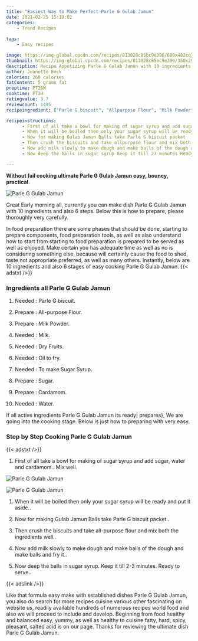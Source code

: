 ```yaml
---
title: "Easiest Way to Make Perfect Parle G Gulab Jamun"
date: 2021-02-25 15:19:02
categories:
    - Trend Recipes
    
tags:
    - Easy recipes

image: https://img-global.cpcdn.com/recipes/813028c85bc9e396/680x482cq70/parle-g-gulab-jamun-recipe-main-photo.jpg
thumbnail: https://img-global.cpcdn.com/recipes/813028c85bc9e396/350x250cq70/parle-g-gulab-jamun-recipe-main-photo.jpg
description: Recipe Appetizing Parle G Gulab Jamun with 10 ingredients and 6 stages of easy cooking.
author: Jeanette Beck
calories: 260 calories
fatContent: 5 grams fat
preptime: PT26M
cooktime: PT2H
ratingvalue: 3.7
reviewcount: 1495
recipeingredient: ["Parle G biscuit", "Allpurpose Flour", "Milk Powder", "Milk", "Dry Fruits", "Oil to fry", "To make Sugar Syrup", "Sugar", "Cardamom", "Water"]

recipeinstructions: 
      - First of all take a bowl for making of sugar syrup and add sugar water and cardamom Mix well 
      - When it will be boiled then only your sugar syrup will be ready and put it aside 
      - Now for making Gulab Jamun Balls take Parle G biscuit packet 
      - Then crush the biscuits and take allpurpose flour and mix both the ingredients well 
      - Now add milk slowly to make dough and make balls of the dough and make balls and fry it 
      - Now deep the balls in sugar syrup Keep it till 23 minutes Ready to serve

---
```




**Without fail cooking ultimate Parle G Gulab Jamun easy, bouncy, practical**. 


![Parle G Gulab Jamun](https://img-global.cpcdn.com/recipes/813028c85bc9e396/680x482cq70/parle-g-gulab-jamun-recipe-main-photo.jpg "Parle G Gulab Jamun")




Great Early morning all, currently you can make dish Parle G Gulab Jamun with 10 ingredients and also 6 steps. Below this is how to prepare, please thoroughly very carefully.

In food preparation there are some phases that should be done, starting to prepare components, food preparation tools, as well as also understand how to start from starting to food preparation is prepared to be served as well as enjoyed. Make certain you has adequate time as well as no is considering something else, because will certainly cause the food to shed, taste not appropriate preferred, as well as many others. Instantly, below are 10 ingredients and also 6 stages of easy cooking Parle G Gulab Jamun.
{{< adstxt />}}

### Ingredients all Parle G Gulab Jamun


1. Needed  : Parle G biscuit.

1. Prepare  : All-purpose Flour.

1. Prepare  : Milk Powder.

1. Needed  : Milk.

1. Needed  : Dry Fruits.

1. Needed  : Oil to fry.

1. Needed  : To make Sugar Syrup.

1. Prepare  : Sugar.

1. Prepare  : Cardamom.

1. Needed  : Water.



If all active ingredients Parle G Gulab Jamun its ready| prepares}, We are going into the cooking stage. Below is just how to preparing with very easy.

### Step by Step Cooking Parle G Gulab Jamun

{{< adstxt />}}


1. First of all take a bowl for making of sugar syrup and add sugar, water and cardamom.. Mix well.



![Parle G Gulab Jamun](https://img-global.cpcdn.com/steps/dc88ec79271f9e9b/160x128cq70/parle-g-gulab-jamun-recipe-step-1-photo.jpg" "Parle G Gulab Jamun")

![Parle G Gulab Jamun](https://img-global.cpcdn.com/steps/27a6d2c6d5c6d849/160x128cq70/parle-g-gulab-jamun-recipe-step-1-photo.jpg" "Parle G Gulab Jamun")



1. When it will be boiled then only your sugar syrup will be ready and put it aside..



1. Now for making Gulab Jamun Balls take Parle G biscuit packet..



1. Then crush the biscuits and take all-purpose flour and mix both the ingredients well..



1. Now add milk slowly to make dough and make balls of the dough and make balls and fry it..



1. Now deep the balls in sugar syrup. Keep it till 2-3 minutes. Ready to serve..





{{< adslink />}}

Like that formula easy make with established dishes Parle G Gulab Jamun, you also do search for more recipes cuisine various other fascinating on website us, readily available hundreds of numerous recipes world food and also we will proceed to include and develop. Beginning from food healthy and balanced easy, yummy, as well as healthy to cuisine fatty, hard, spicy, pleasant, salted acid is on our page. Thanks for reviewing the ultimate dish Parle G Gulab Jamun.
